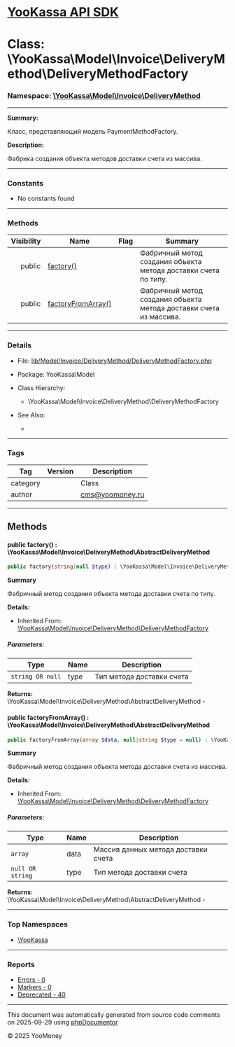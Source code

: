 # [YooKassa API SDK](../home.md)

# Class: \YooKassa\Model\Invoice\DeliveryMethod\DeliveryMethodFactory
### Namespace: [\YooKassa\Model\Invoice\DeliveryMethod](../namespaces/yookassa-model-invoice-deliverymethod.md)
---
**Summary:**

Класс, представляющий модель PaymentMethodFactory.

**Description:**

Фабрика создания объекта методов доставки счета из массива.

---
### Constants
* No constants found

---
### Methods
| Visibility | Name | Flag | Summary |
| ----------:| ---- | ---- | ------- |
| public | [factory()](../classes/YooKassa-Model-Invoice-DeliveryMethod-DeliveryMethodFactory.md#method_factory) |  | Фабричный метод создания объекта метода доставки счета по типу. |
| public | [factoryFromArray()](../classes/YooKassa-Model-Invoice-DeliveryMethod-DeliveryMethodFactory.md#method_factoryFromArray) |  | Фабричный метод создания объекта метода доставки счета из массива. |

---
### Details
* File: [lib/Model/Invoice/DeliveryMethod/DeliveryMethodFactory.php](../../lib/Model/Invoice/DeliveryMethod/DeliveryMethodFactory.php)
* Package: YooKassa\Model
* Class Hierarchy:
  * \YooKassa\Model\Invoice\DeliveryMethod\DeliveryMethodFactory

* See Also:
  * [](https://yookassa.ru/developers/api)

---
### Tags
| Tag | Version | Description |
| --- | ------- | ----------- |
| category |  | Class |
| author |  | cms@yoomoney.ru |

---
## Methods
<a name="method_factory" class="anchor"></a>
#### public factory() : \YooKassa\Model\Invoice\DeliveryMethod\AbstractDeliveryMethod

```php
public factory(string|null $type) : \YooKassa\Model\Invoice\DeliveryMethod\AbstractDeliveryMethod
```

**Summary**

Фабричный метод создания объекта метода доставки счета по типу.

**Details:**
* Inherited From: [\YooKassa\Model\Invoice\DeliveryMethod\DeliveryMethodFactory](../classes/YooKassa-Model-Invoice-DeliveryMethod-DeliveryMethodFactory.md)

##### Parameters:
| Type | Name | Description |
| ---- | ---- | ----------- |
| <code lang="php">string OR null</code> | type  | Тип метода доставки счета |

**Returns:** \YooKassa\Model\Invoice\DeliveryMethod\AbstractDeliveryMethod - 


<a name="method_factoryFromArray" class="anchor"></a>
#### public factoryFromArray() : \YooKassa\Model\Invoice\DeliveryMethod\AbstractDeliveryMethod

```php
public factoryFromArray(array $data, null|string $type = null) : \YooKassa\Model\Invoice\DeliveryMethod\AbstractDeliveryMethod
```

**Summary**

Фабричный метод создания объекта метода доставки счета из массива.

**Details:**
* Inherited From: [\YooKassa\Model\Invoice\DeliveryMethod\DeliveryMethodFactory](../classes/YooKassa-Model-Invoice-DeliveryMethod-DeliveryMethodFactory.md)

##### Parameters:
| Type | Name | Description |
| ---- | ---- | ----------- |
| <code lang="php">array</code> | data  | Массив данных метода доставки счета |
| <code lang="php">null OR string</code> | type  | Тип метода доставки счета |

**Returns:** \YooKassa\Model\Invoice\DeliveryMethod\AbstractDeliveryMethod - 



---

### Top Namespaces

* [\YooKassa](../namespaces/yookassa.md)

---

### Reports
* [Errors - 0](../reports/errors.md)
* [Markers - 0](../reports/markers.md)
* [Deprecated - 40](../reports/deprecated.md)

---

This document was automatically generated from source code comments on 2025-09-29 using [phpDocumentor](http://www.phpdoc.org/)

&copy; 2025 YooMoney